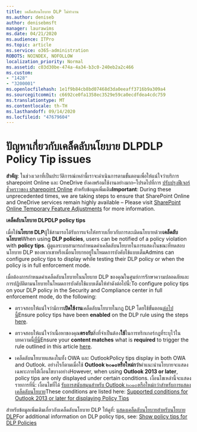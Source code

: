 ```yaml
---
title: เคล็ดลับนโยบาย DLP ไม่ทำงาน
ms.author: deniseb
author: denisebmsft
manager: laurawims
ms.date: 04/21/2020
ms.audience: ITPro
ms.topic: article
ms.service: o365-administration
ROBOTS: NOINDEX, NOFOLLOW
localization_priority: Normal
ms.assetid: c03d30be-474a-4a34-b3c0-240eb2a2c466
ms.custom:
- "1428"
- "3200001"
ms.openlocfilehash: 1e1f9b84cb8bd07468d3da0eeaff3716b9a309a4
ms.sourcegitcommit: c6692ce0fa1358ec3529e59ca0ecdfdea4cdc759
ms.translationtype: MT
ms.contentlocale: th-TH
ms.lasthandoff: 09/14/2020
ms.locfileid: "47679604"
---
```

# <a name="dlp-policy-tip-issues"></a><span data-ttu-id="61604-102">ปัญหาเกี่ยวกับเคล็ดลับนโยบาย DLP</span><span class="sxs-lookup"><span data-stu-id="61604-102">DLP Policy Tip issues</span></span>

<span data-ttu-id="61604-103">**สำคัญ**: ในช่วงเวลาที่เป็นประวัติการณ์เหล่านี้เราจะดำเนินการตามขั้นตอนเพื่อให้แน่ใจว่าบริการ sharepoint Online และ OneDrive ยังคงพร้อมใช้งานอย่างมาก–โปรดไปที่การ [ปรับปรุงฟีเจอร์ชั่วคราวของ sharepoint Online](https://aka.ms/ODSPAdjustments) สำหรับข้อมูลเพิ่มเติม</span><span class="sxs-lookup"><span data-stu-id="61604-103">**Important**: During these unprecedented times, we are taking steps to ensure that SharePoint Online and OneDrive services remain highly available – Please visit [SharePoint Online Temporary Feature Adjustments](https://aka.ms/ODSPAdjustments) for more information.</span></span>

<span data-ttu-id="61604-104">**เคล็ดลับนโยบาย DLP**</span><span class="sxs-lookup"><span data-stu-id="61604-104">**DLP policy tips**</span></span>

<span data-ttu-id="61604-105">เมื่อใช้**นโยบาย DLP**ผู้ใช้สามารถได้รับการแจ้งให้ทราบเกี่ยวกับการละเมิดนโยบายด้วย**เคล็ดลับนโยบาย**</span><span class="sxs-lookup"><span data-stu-id="61604-105">When using **DLP policies**, users can be notified of a policy violation with **policy tips**.</span></span> <span data-ttu-id="61604-106">ผู้ดูแลระบบสามารถกำหนดค่าเคล็ดลับนโยบายในการแสดงในขณะที่ทดสอบนโยบาย DLP ของพวกเขาหรือเมื่อนโยบายอยู่ในโหมดการบังคับใช้แบบเต็ม</span><span class="sxs-lookup"><span data-stu-id="61604-106">Admins can configure policy tips to display while testing their DLP policy or when the policy is in full enforcement mode.</span></span>
  
<span data-ttu-id="61604-107">เมื่อต้องการกำหนดค่าเคล็ดลับนโยบายในนโยบาย DLP ของคุณในศูนย์การรักษาความปลอดภัยและการปฏิบัติตามนโยบายในโหมดการบังคับใช้แบบเต็มให้ทำดังต่อไปนี้:</span><span class="sxs-lookup"><span data-stu-id="61604-107">To configure policy tips on your DLP policy in the Security and Compliance center in full enforcement mode, do the following:</span></span>
  
- <span data-ttu-id="61604-108">ตรวจสอบให้แน่ใจว่ามีการ**เปิดใช้งาน**เคล็ดลับนโยบายในกฎ DLP โดยใช้ขั้นตอน[ต่อไปนี้](https://docs.microsoft.com/microsoft-365/compliance/use-notifications-and-policy-tips)</span><span class="sxs-lookup"><span data-stu-id="61604-108">Ensure policy tips have been **enabled** on the DLP rule using the steps [here](https://docs.microsoft.com/microsoft-365/compliance/use-notifications-and-policy-tips).</span></span>

- <span data-ttu-id="61604-109">ตรวจสอบให้แน่ใจว่าเนื้อหาของคุณ**ตรงกับ**สิ่งที่จำเป็นต้อง**ใช้**ในการทริกเกอร์กฎที่ระบุไว้ในบทความนี้[ที่นี่](https://docs.microsoft.com/microsoft-365/compliance/sensitive-information-type-entity-definitions)</span><span class="sxs-lookup"><span data-stu-id="61604-109">Ensure your **content matches** what is **required** to trigger the rule outlined in this article [here](https://docs.microsoft.com/microsoft-365/compliance/sensitive-information-type-entity-definitions).</span></span>

- <span data-ttu-id="61604-110">เคล็ดลับนโยบายแสดงในทั้ง OWA และ Outlook</span><span class="sxs-lookup"><span data-stu-id="61604-110">Policy tips display in both OWA and Outlook.</span></span> <span data-ttu-id="61604-111">อย่างไรก็ตามเมื่อใช้ **Outlook ๒๐๑๓หรือใหม่กว่า**คำแนะนำนโยบายจะแสดงเฉพาะภายใต้เงื่อนไขบางอย่าง</span><span class="sxs-lookup"><span data-stu-id="61604-111">However, when using **Outlook 2013 or later**, policy tips are only displayed under certain conditions.</span></span> <span data-ttu-id="61604-112">เงื่อนไขเหล่านี้จะแสดงรายการที่นี่: เงื่อนไขที่ได้ [รับการสนับสนุนสำหรับ Outlook ๒๐๑๓หรือใหม่กว่าสำหรับการแสดงเคล็ดลับนโยบาย](https://docs.microsoft.com/microsoft-365/compliance/use-notifications-and-policy-tips)</span><span class="sxs-lookup"><span data-stu-id="61604-112">These conditions are listed here: [Supported conditions for Outlook 2013 or later for displaying Policy Tips](https://docs.microsoft.com/microsoft-365/compliance/use-notifications-and-policy-tips)</span></span>

<span data-ttu-id="61604-113">สำหรับข้อมูลเพิ่มเติมเกี่ยวกับเคล็ดลับนโยบาย DLP ให้ดูที่: [แสดงเคล็ดลับนโยบายสำหรับนโยบาย DLP](https://docs.microsoft.com/microsoft-365/compliance/use-notifications-and-policy-tips)</span><span class="sxs-lookup"><span data-stu-id="61604-113">For additional information on DLP policy tips, see: [Show policy tips for DLP Policies](https://docs.microsoft.com/microsoft-365/compliance/use-notifications-and-policy-tips)</span></span>
  